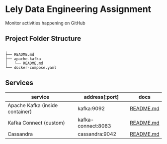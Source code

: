 # Lely Data Engineering Assignment
Monitor activities happening on GitHub

## Project Folder Structure

```shell
.
├── README.md
├── apache-kafka
│   └── README.md
└── docker-compose.yaml
```

## Services

| service                         | address[:port]     | docs                                 |
|---------------------------------|--------------------|--------------------------------------|
| Apache Kafka (inside container) | kafka:9092         | [README.md](kafka/README.md)         |
| Kafka Connect (custom)          | kafka-connect:8083 | [README.md](kafka-connect/README.md) |
| Cassandra                       | cassandra:9042     | [README.md](cassandra/README.md)     |


